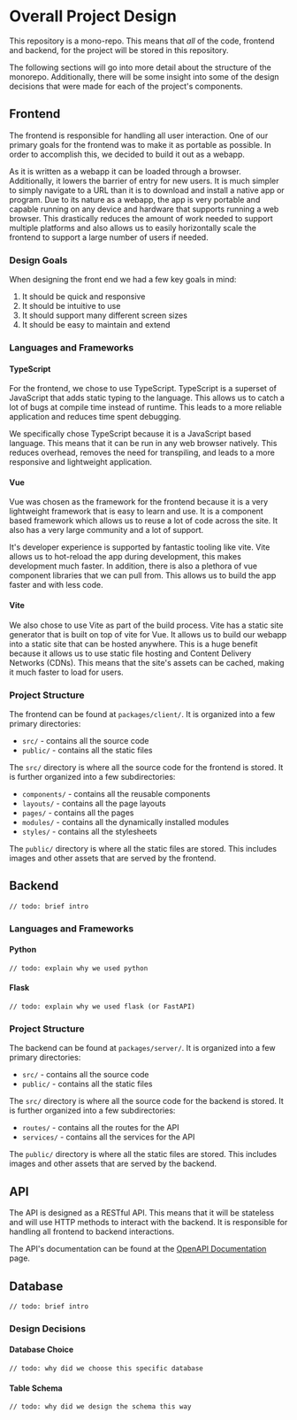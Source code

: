 # Overall Project Design

This repository is a mono-repo. This means that _all_ of the code, frontend and backend, for the project will be stored in this repository.

The following sections will go into more detail about the structure of the monorepo. Additionally, there will be some insight into some of the design decisions that were made for each of the project's components.

## Frontend

The frontend is responsible for handling all user interaction. One of our primary goals for the frontend was to make it as portable as possible. In order to accomplish this, we decided to build it out as a webapp.

As it is written as a webapp it can be loaded through a browser. Additionally, it lowers the barrier of entry for new users. It is much simpler to simply navigate to a URL than it is to download and install a native app or program. Due to its nature as a webapp, the app is very portable and capable running on any device and hardware that supports running a web browser. This drastically reduces the amount of work needed to support multiple platforms and also allows us to easily horizontally scale the frontend to support a large number of users if needed.

### Design Goals

When designing the front end we had a few key goals in mind:

1. It should be quick and responsive
2. It should be intuitive to use
3. It should support many different screen sizes
4. It should be easy to maintain and extend

### Languages and Frameworks

#### TypeScript

For the frontend, we chose to use TypeScript. TypeScript is a superset of JavaScript that adds static typing to the language. This allows us to catch a lot of bugs at compile time instead of runtime. This leads to a more reliable application and reduces time spent debugging.

We specifically chose TypeScript because it is a JavaScript based language. This means that it can be run in any web browser natively. This reduces overhead, removes the need for transpiling, and leads to a more responsive and lightweight application.

#### Vue

Vue was chosen as the framework for the frontend because it is a very lightweight framework that is easy to learn and use. It is a component based framework which allows us to reuse a lot of code across the site. It also has a very large community and a lot of support.

It's developer experience is supported by fantastic tooling like vite. Vite allows us to hot-reload the app during development, this makes development much faster. In addition, there is also a plethora of vue component libraries that we can pull from. This allows us to build the app faster and with less code.

#### Vite

We also chose to use Vite as part of the build process. Vite has a static site generator that is built on top of vite for Vue. It allows us to build our webapp into a static site that can be hosted anywhere. This is a huge benefit because it allows us to use static file hosting and Content Delivery Networks (CDNs). This means that the site's assets can be cached, making it much faster to load for users.

### Project Structure

The frontend can be found at `packages/client/`. It is organized into a few primary directories:

- `src/` - contains all the source code
- `public/` - contains all the static files

The `src/` directory is where all the source code for the frontend is stored. It is further organized into a few subdirectories:

- `components/` - contains all the reusable components
- `layouts/` - contains all the page layouts
- `pages/` - contains all the pages
- `modules/` - contains all the dynamically installed modules
- `styles/` - contains all the stylesheets

The `public/` directory is where all the static files are stored. This includes images and other assets that are served by the frontend.

## Backend

`// todo: brief intro`

### Languages and Frameworks

#### Python

`// todo: explain why we used python`

#### Flask

`// todo: explain why we used flask (or FastAPI)`

### Project Structure

The backend can be found at `packages/server/`. It is organized into a few primary directories:

- `src/` - contains all the source code
- `public/` - contains all the static files

The `src/` directory is where all the source code for the backend is stored. It is further organized into a few subdirectories:

- `routes/` - contains all the routes for the API
- `services/` - contains all the services for the API

The `public/` directory is where all the static files are stored. This includes images and other assets that are served by the backend.

## API

The API is designed as a RESTful API. This means that it will be stateless and will use HTTP methods to interact with the backend. It is responsible for handling all frontend to backend interactions.

The API's documentation can be found at the [OpenAPI Documentation](./swagger.html) page.

## Database

`// todo: brief intro`

### Design Decisions

#### Database Choice

`// todo: why did we choose this specific database`

#### Table Schema

`// todo: why did we design the schema this way`
